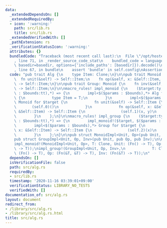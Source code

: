 ```yaml
---
data:
  _extendedDependsOn: []
  _extendedRequiredBy:
  - icon: ':warning:'
    path: src/lib.rs
    title: src/lib.rs
  _extendedVerifiedWith: []
  _pathExtension: rs
  _verificationStatusIcon: ':warning:'
  attributes: {}
  bundledCode: "Traceback (most recent call last):\n  File \"/opt/hostedtoolcache/Python/3.9.0/x64/lib/python3.9/site-packages/onlinejudge_verify/documentation/build.py\"\
    , line 71, in _render_source_code_stat\n    bundled_code = language.bundle(stat.path,\
    \ basedir=basedir, options={'include_paths': [basedir]}).decode()\n  File \"/opt/hostedtoolcache/Python/3.9.0/x64/lib/python3.9/site-packages/onlinejudge_verify/languages/user_defined.py\"\
    , line 67, in bundle\n    assert 'bundle' in self.config\nAssertionError\n"
  code: "pub trait Alg {\n    type Item: Clone;\n}\n\npub trait Monoid: Alg {\n  \
    \  fn unit(&self) -> Self::Item;\n    fn op(&self, x: &Self::Item, y: &Self::Item)\
    \ -> Self::Item;\n}\n\npub trait Group: Monoid {\n    fn inv(&self, x: &Self::Item)\
    \ -> Self::Item;\n}\n\nmacro_rules! impl_monoid {\n    ($target:ty, $($params:tt\
    \ : $bounds:tt),*) => {\n        impl<$($params : $bounds),*> Alg for $target\
    \ {\n            type Item = T;\n        }\n        impl<$($params : $bounds),*>\
    \ Monoid for $target {\n            fn unit(&self) -> Self::Item {\n         \
    \       (self.0)()\n            }\n            fn op(&self, x: &Self::Item, y:\
    \ &Self::Item) -> Self::Item {\n                (self.1)(x, y)\n            }\n\
    \        }\n    };\n}\n\nmacro_rules! impl_group {\n    ($target:ty, $($params:tt\
    \ : $bounds:tt),*) => {\n        impl_monoid!($target, $($params : $bounds),*);\n\
    \        impl<$($params : $bounds),*> Group for $target {\n            fn inv(&self,\
    \ x: &Self::Item) -> Self::Item {\n                (self.2)(x)\n            }\n\
    \        }\n    };\n}\n\npub struct MonoidImpl<Unit, Op>(pub Unit, pub Op);\n\
    pub struct GroupImpl<Unit, Op, Inv>(pub Unit, pub Op, pub Inv);\n\n// help!\n\
    impl_monoid!(MonoidImpl<Unit, Op>, T: Clone, Unit: (Fn() -> T), Op: (Fn(&T, &T)\
    \ -> T));\nimpl_group!(GroupImpl<Unit, Op, Inv>,\n            T: Clone, Unit:\
    \ (Fn() -> T), Op: (Fn(&T, &T) -> T), Inv: (Fn(&T) -> T));\n"
  dependsOn: []
  isVerificationFile: false
  path: src/alg.rs
  requiredBy:
  - src/lib.rs
  timestamp: '2020-11-16 03:39:01+09:00'
  verificationStatus: LIBRARY_NO_TESTS
  verifiedWith: []
documentation_of: src/alg.rs
layout: document
redirect_from:
- /library/src/alg.rs
- /library/src/alg.rs.html
title: src/alg.rs
---
```

